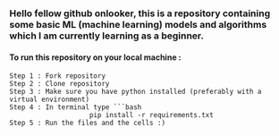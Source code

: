 ### Hello fellow github onlooker, this is a repository containing some basic ML (machine learning) models and algorithms which I am currently learning as a beginner. 

#### To run this repository on your local machine : 
    Step 1 : Fork repository 
    Step 2 : Clone repository 
    Step 3 : Make sure you have python installed (preferably with a virtual environment)
    Step 4 : In terminal type ```bash
                        pip install -r requirements.txt
    Step 5 : Run the files and the cells :)